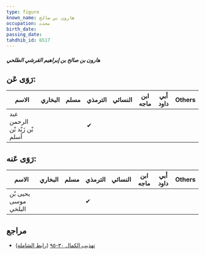 ```yaml
---
type: figure
known_name: هارون بن صالح
occupation: محدث
birth_date:
passing_date:
tahdhib_id: 6517
---
```

##### هارون بن صالح بن إبراهيم القرشي الطلحي

## رَوَى عَن:
| الاسم                         | البخاري | مسلم | الترمذي | النسائي | ابن ماجه | أبي داود | Others |
| ----------------------------- | ------- | ---- | ------- | ------- | -------- | -------- | ------ |
| عبد الرحمن بْن زَيْد بْن أسلم |         |      | ✔       |         |          |          |        |
## رَوَى عَنه:
| الاسم                | البخاري | مسلم | الترمذي | النسائي | ابن ماجه | أبي داود | Others |
| -------------------- | ------- | ---- | ------- | ------- | -------- | -------- | ------ |
| يحيى بْن موسى البلخي |         |      | ✔       |         |          |          |        |
## مراجع
- [تهذيب الكمال ٣٠-٩٥](obsidian://open?vault=Tahdhib-al-Kamal&file=Figures/٦٥١٧-هارون%20بن%20صالح%20بن%20إبراهيم%20القرشي%20الطلحي) ([رابط الشاملة](https://shamela.ws/book/3722/16161))